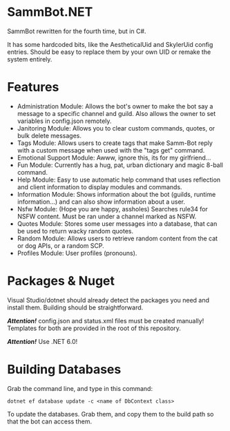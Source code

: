 # SammBot.NET
SammBot rewritten for the fourth time, but in C#.

It has some hardcoded bits, like the AestheticalUid and SkylerUid config entries. Should be easy to replace them by your own UID or remake the system entirely.

# Features
* Administration Module: Allows the bot's owner to make the bot say a message to a specific channel and guild. Also allows the owner to set variables in config.json remotely.
* Janitoring Module: Allows you to clear custom commands, quotes, or bulk delete messages.
* Tags Module: Allows users to create tags that make Samm-Bot reply with a custom message when used with the "tags get" command.
* Emotional Support Module: Awww, ignore this, its for my girlfriend...
* Fun Module: Currently has a hug, pat, urban dictionary and magic 8-ball command.
* Help Module: Easy to use automatic help command that uses reflection and client information to display modules and commands.
* Information Module: Shows information about the bot (guilds, runtime information...) and can also show information about a user.
* Nsfw Module: (Hope you are happy, assholes) Searches rule34 for NSFW content. Must be ran under a channel marked as NSFW.
* Quotes Module: Stores some user messages into a database, that can be used to return wacky random quotes.
* Random Module: Allows users to retrieve random content from the cat or dog APIs, or a random SCP.
* Profiles Module: User profiles (pronouns).
 
# Packages & Nuget
Visual Studio/dotnet should already detect the packages you need and install them.
Building should be straightforward.

***Attention!*** config.json and status.xml files must be created manually! Templates for both are provided in the root of this repository.

***Attention!*** Use .NET 6.0!

# Building Databases
Grab the command line, and type in this command:

```
dotnet ef database update -c <name of DbContext class>
```

To update the databases. Grab them, and copy them to the build path so that the bot can access them.
